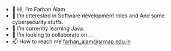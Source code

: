 - 👋 Hi, I’m Farhan Alam
- 👀 I’m interested in Software development roles and 
     And some cybersecurity stuffs.
- 🌱 I’m currently learning Java.
- 💞️ I’m looking to collaborate on ...
- 📫 How to reach me farhan_alam@srmap.edu.in

<!---
alamfarhan08/alamfarhan08 is a ✨ special ✨ repository because its `README.md` (this file) appears on your GitHub profile.
You can click the Preview link to take a look at your changes.
--->
